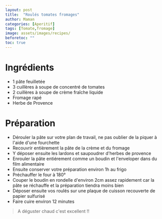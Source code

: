 ```yaml
---
layout: post
title:  "Roulés tomates fromages"
author: Maman
categories: [Aperitif]
tags: [Tomate,fromage]
image: assets/images/recipes/
beforetoc: ""
toc: true
---
```


# Ingrédients 
* 1 pâte feuilletée
* 3 cuillères à soupe de concentré de tomates
* 2 cuillères à soupe de crème fraîche liquide
* Fromage rapé
* Herbe de Provence

# Préparation
* Dérouler la pâte sur votre plan de travail, ne pas oublier de la piquer à l'aide d'une fourchette
* Recouvrir entièrement la pâte de la crème et du fromage
* Y déposer ensuite les lardons et saupoudrer d'herbes de provence
* Enrouler la pâte entiérement comme un boudin et l'enveloper dans du film alimentaire
* Ensuite conserver votre préparation environ 1h au frigo
* Préchauffer le four à 180°
* Couper le boudin en rondelle d'environ 2cm assez rapidement car la pâte se réchauffe et la préparation tiendra moins bien
* Déposer ensuite vos roulés sur une plaque de cuisson recouverte de papier sulfurisé
* Faire cuire environ 12 minutes
> A déguster chaud c'est excellent !!